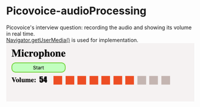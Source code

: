 # Picovoice-audioProcessing
Picovoice's interview question: recording the audio and showing its volume in real time.  
[Navigator.getUserMedia()](https://developer.mozilla.org/en-US/docs/Web/API/Navigator/getUserMedia)  is used for implementation. 
<img src="volume.png?raw=true"/>
